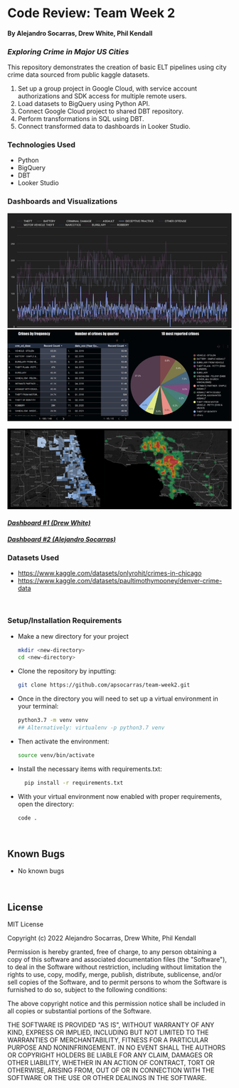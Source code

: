 # Code Review: Team Week 2

#### By Alejandro Socarras, Drew White, Phil Kendall

###  _Exploring Crime in Major US Cities_

This repository demonstrates the creation of basic ELT pipelines using city crime data sourced from public kaggle datasets. 

1. Set up a group project in Google Cloud, with service account authorizations and SDK access for multiple remote users. 
2. Load datasets to BigQuery using Python API. 
3. Connect Google Cloud project to shared DBT repository. 
4. Perform transformations in SQL using DBT. 
5. Connect transformed data to dashboards in Looker Studio. 

### Technologies Used

* Python
* BigQuery
* DBT
* Looker Studio
  
### Dashboards and Visualizations 
![chi_1](./img/chi_deceptive_practices.resized.png)
![la_1](./img/la_topcrimes.resized.png)
<!-- ![chi_2](./img/chi_beatmap.resized.png) ![la_2](./img/la_crimemap.resized.png) -->
![joint_map](./img/joint_map.resized.png)

#### _[Dashboard #1 (Drew White)](https://datastudio.google.com/reporting/5dafe154-fb0b-4188-8836-9249e075aacf)_
#### _[Dashboard #2 (Alejandro Socarras)](https://datastudio.google.com/reporting/d14cea99-515b-40f4-a3da-bb06626ad1ad)_


### Datasets Used

* https://www.kaggle.com/datasets/onlyrohit/crimes-in-chicago
* https://www.kaggle.com/datasets/paultimothymooney/denver-crime-data

</br>

### Setup/Installation Requirements
* Make a new directory for your project
  ```bash
  mkdir <new-directory>
  cd <new-directory>
  ```
* Clone the repository by inputting: 
  ```bash
  git clone https://github.com/apsocarras/team-week2.git
  ```
* Once in the directory you will need to set up a virtual environment in your terminal:
  ```bash
  python3.7 -m venv venv
  ## Alternatively: virtualenv -p python3.7 venv
  ```
* Then activate the environment:
  ```bash
  source venv/bin/activate
  ```
* Install the necessary items with requirements.txt:
  ```bash
    pip install -r requirements.txt
  ```
* With your virtual environment now enabled with proper requirements, open the directory:
  ```bash
  code .
  ```
</br>

## Known Bugs

* No known bugs

<br>

## License

MIT License

Copyright (c) 2022 Alejandro Socarras, Drew White, Phil Kendall

Permission is hereby granted, free of charge, to any person obtaining a copy of this software and associated documentation files (the "Software"), to deal in the Software without restriction, including without limitation the rights to use, copy, modify, merge, publish, distribute, sublicense, and/or sell copies of the Software, and to permit persons to whom the Software is furnished to do so, subject to the following conditions:

The above copyright notice and this permission notice shall be included in all copies or substantial portions of the Software.

THE SOFTWARE IS PROVIDED "AS IS", WITHOUT WARRANTY OF ANY KIND, EXPRESS OR IMPLIED, INCLUDING BUT NOT LIMITED TO THE WARRANTIES OF MERCHANTABILITY, FITNESS FOR A PARTICULAR PURPOSE AND NONINFRINGEMENT. IN NO EVENT SHALL THE AUTHORS OR COPYRIGHT HOLDERS BE LIABLE FOR ANY CLAIM, DAMAGES OR OTHER LIABILITY, WHETHER IN AN ACTION OF CONTRACT, TORT OR OTHERWISE, ARISING FROM, OUT OF OR IN CONNECTION WITH THE SOFTWARE OR THE USE OR OTHER DEALINGS IN THE SOFTWARE.

</br>
